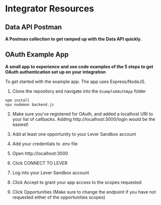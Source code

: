 # Integrator Resources

## Data API Postman

**A Postman collection to get ramped up with the Data API quickly.**

## OAuth Example App

**A small app to experience and see code examples of the 5 steps to get OAuth authentication set up on your integration**

To get started with the example app. The app uses Express/NodeJS.

1. Clone the repository and navigate into the `ExampleOAuthApp` folder

```
npm install
npx nodemon backend.js
```

2. Make sure you've registered for OAuth, and added a localhost URI to your list of callbacks. Adding http://localhost:3000/login would be the easiest!

3. Add at least one opportunity to your Lever Sandbox account

4. Add your credentials to .env file

5. Open http://localhost:3000

6. Click CONNECT TO LEVER

7. Log into your Lever Sandbox account

8. Click Accept to grant your app access to the scopes requested

9. Click Opportunities (Make sure to change the endpoint if you have not requested either of the opportunities scopes)
